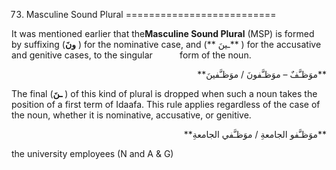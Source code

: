 73. Masculine Sound Plural
==========================

It was mentioned earlier that the**Masculine Sound Plural** (MSP) is
formed by suffixing (**ونَ** ) for the nominative case, and (** ـينَ** )
for the accusative and genitive cases, to the singular           form of
the noun.

<p dir="rtl">
**موَظـَّفٌ – موَظـَّفونَ / موَظـَّفينَ**
</p>

The final (**ـنَ** ) of this kind of plural is dropped when such a noun
takes the position of a first term of Idaafa. This rule applies
regardless of the case of the noun, whether it is nominative,
accusative, or genitive.

<p dir="rtl">
**موَظـَّفو الجامعةِ / موَظـَّفي الجامعةِ**
</p>

the university employees (N and A & G)


